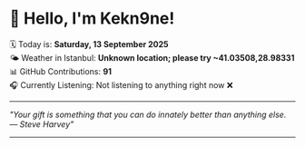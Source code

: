 # 👋 Hello, I'm Kekn9ne!

🗓️ Today is: **Saturday, 13 September 2025**  
🌤️ Weather in Istanbul: **Unknown location; please try ~41.03508,28.98331**  
📊 GitHub Contributions: **91**  
🎧 Currently Listening: Not listening to anything right now ❌

---

_"Your gift is something that you can do innately better than anything else. — *Steve Harvey*"_

---
